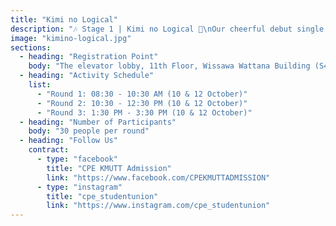 ```yaml
---
title: "Kimi no Logical"
description: "🎶 Stage 1 | Kimi no Logical 🔣\nOur cheerful debut single!\nStep into the world of Logic Gates (AND, OR, NOT, XOR, etc.)\nand discover how computers really think."
image: "kimino-logical.jpg"
sections:
  - heading: "Registration Point"
    body: "The elevator lobby, 11th Floor, Wissawa Wattana Building (S4)"
  - heading: "Activity Schedule"
    list:
      - "Round 1: 08:30 - 10:30 AM (10 & 12 October)"
      - "Round 2: 10:30 - 12:30 PM (10 & 12 October)"
      - "Round 3: 1:30 PM - 3:30 PM (10 & 12 October)"
  - heading: "Number of Participants"
    body: "30 people per round"
  - heading: "Follow Us"
    contract:
      - type: "facebook"
        title: "CPE KMUTT Admission"
        link: "https://www.facebook.com/CPEKMUTTADMISSION"
      - type: "instagram"
        title: "cpe_studentunion"
        link: "https://www.instagram.com/cpe_studentunion"
---
```

